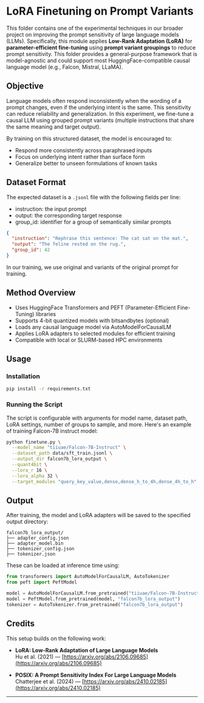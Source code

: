 # LoRA Finetuning on Prompt Variants

This folder contains one of the experimental techniques in our broader project on improving the prompt sensitivity of large language models (LLMs). Specifically, this module applies **Low-Rank Adaptation (LoRA)** for **parameter-efficient fine-tuning** using **prompt variant groupings** to reduce prompt sensitivity. This folder provides a general-purpose framework that is model-agnostic and could support most HuggingFace-compatible causal language model (e.g., Falcon, Mistral, LLaMA).


## Objective

Language models often respond inconsistently when the wording of a prompt changes, even if the underlying intent is the same. This sensitivity can reduce reliability and generalization. In this experiment, we fine-tune a causal LLM using grouped prompt variants (multiple instructions that share the same meaning and target output).

By training on this structured dataset, the model is encouraged to:
- Respond more consistently across paraphrased inputs
- Focus on underlying intent rather than surface form
- Generalize better to unseen formulations of known tasks


## Dataset Format

The expected dataset is a `.jsonl` file with the following fields per line:
- instruction: the input prompt
- output: the corresponding target response
- group_id: identifier for a group of semantically similar prompts

```json
{
  "instruction": "Rephrase this sentence: The cat sat on the mat.",
  "output": "The feline rested on the rug.",
  "group_id": 42
}
```

In our training, we use original and variants of the original prompt for training.


## Method Overview
- Uses HuggingFace Transformers and PEFT (Parameter-Efficient Fine-Tuning) libraries
- Supports 4-bit quantized models with bitsandbytes (optional)
- Loads any causal language model via AutoModelForCausalLM
- Applies LoRA adapters to selected modules for efficient training
- Compatible with local or SLURM-based HPC environments

## Usage

### Installation

```bash
pip install -r requirements.txt
```

### Running the Script
The script is configurable with arguments for model name, dataset path, LoRA settings, number of groups to sample, and more. Here's an example of training Falcon-7B instruct model:

```bash
python finetune.py \
  --model_name "tiiuae/Falcon-7B-Instruct" \
  --dataset_path data/sft_train.jsonl \
  --output_dir falcon7b_lora_output \
  --quant4bit \
  --lora_r 16 \
  --lora_alpha 32 \
  --target_modules "query_key_value,dense,dense_h_to_4h,dense_4h_to_h"
```

## Output

After training, the model and LoRA adapters will be saved to the specified output directory:

```pgqsl
falcon7b_lora_output/
├── adapter_config.json
├── adapter_model.bin
├── tokenizer_config.json
├── tokenizer.json
```

These can be loaded at inference time using:

```python
from transformers import AutoModelForCausalLM, AutoTokenizer
from peft import PeftModel

model = AutoModelForCausalLM.from_pretrained("tiiuae/Falcon-7B-Instruct")
model = PeftModel.from_pretrained(model, "falcon7b_lora_output")
tokenizer = AutoTokenizer.from_pretrained("falcon7b_lora_output")
```

## Credits

This setup builds on the following work:

- **LoRA: Low-Rank Adaptation of Large Language Models**  
  Hu et al. (2021) — [https://arxiv.org/abs/2106.09685](https://arxiv.org/abs/2106.09685)

- **POSIX: A Prompt Sensitivity Index For Large Language Models**  
  Chatterjee et al. (2024) — [https://arxiv.org/abs/2410.02185](https://arxiv.org/abs/2410.02185)

---
